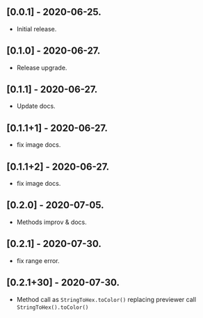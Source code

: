 ## [0.0.1] - 2020-06-25.

* Initial release.
## [0.1.0] - 2020-06-27.

* Release upgrade.
## [0.1.1] - 2020-06-27.

* Update docs.
## [0.1.1+1] - 2020-06-27.

* fix image docs.
## [0.1.1+2] - 2020-06-27.

* fix image docs.
## [0.2.0] - 2020-07-05.

* Methods improv & docs.
## [0.2.1] - 2020-07-30.

* fix range error.
## [0.2.1+30] - 2020-07-30.

* Method call as ```StringToHex.toColor()``` replacing previewer call ```StringToHex().toColor()``` 
